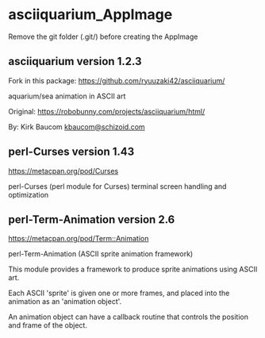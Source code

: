
# asciiquarium_AppImage

Remove the git folder (.git/) before creating the AppImage

## asciiquarium version 1.2.3
Fork in this package:
https://github.com/ryuuzaki42/asciiquarium/

aquarium/sea animation in ASCII art

Original: https://robobunny.com/projects/asciiquarium/html/

By: Kirk Baucom kbaucom@schizoid.com

## perl-Curses version 1.43
https://metacpan.org/pod/Curses

perl-Curses (perl module for Curses) terminal screen handling and optimization

## perl-Term-Animation version 2.6
https://metacpan.org/pod/Term::Animation

perl-Term-Animation (ASCII sprite animation framework)

This module provides a framework to produce sprite animations using ASCII art.

Each ASCII 'sprite' is given one or more frames, and placed into the animation as an 'animation object'.

An animation object can have a callback routine that controls the position and frame of the object.
